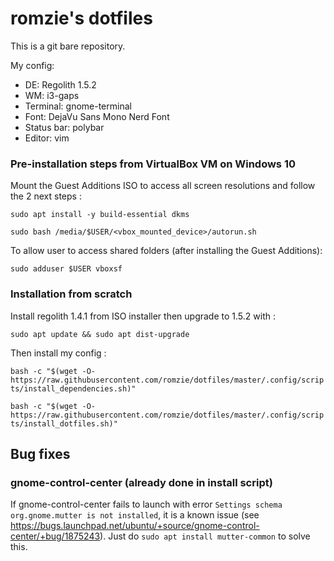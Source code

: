 # romzie's dotfiles
This is a git bare repository.

My config:

* DE: Regolith 1.5.2
* WM: i3-gaps
* Terminal: gnome-terminal
* Font: DejaVu Sans Mono Nerd Font
* Status bar: polybar
* Editor: vim

### Pre-installation steps from VirtualBox VM on Windows 10

Mount the Guest Additions ISO to access all screen resolutions and follow the
2 next steps :

`sudo apt install -y build-essential dkms`

`sudo bash /media/$USER/<vbox_mounted_device>/autorun.sh` 

To allow user to access shared folders (after installing the Guest Additions):

`sudo adduser $USER vboxsf`

### Installation from scratch

Install regolith 1.4.1 from ISO installer then upgrade to 1.5.2 with :

`sudo apt update && sudo apt dist-upgrade`

Then install my config :

`bash -c "$(wget -O- https://raw.githubusercontent.com/romzie/dotfiles/master/.config/scripts/install_dependencies.sh)"`

`bash -c "$(wget -O- https://raw.githubusercontent.com/romzie/dotfiles/master/.config/scripts/install_dotfiles.sh)"`

## Bug fixes

### gnome-control-center (already done in install script)

If gnome-control-center fails to launch with error `Settings schema org.gnome.mutter is not installed`,
it is a known issue (see https://bugs.launchpad.net/ubuntu/+source/gnome-control-center/+bug/1875243).
Just do `sudo apt install mutter-common` to solve this.
